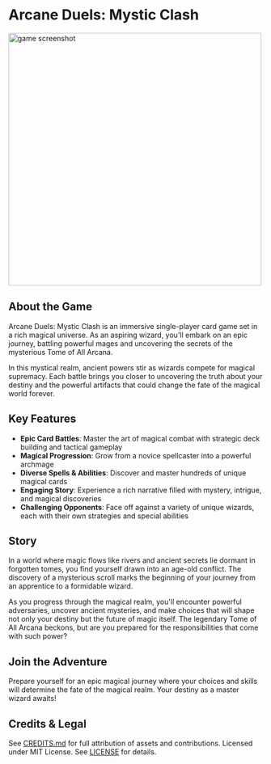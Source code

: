 # Arcane Duels: Mystic Clash

<img src=".github/game-screenshot.png" alt="game screenshot" width="500">

## About the Game

Arcane Duels: Mystic Clash is an immersive single-player card game set in a rich magical universe. As an aspiring wizard, you'll embark on an epic journey, battling powerful mages and uncovering the secrets of the mysterious Tome of All Arcana.

In this mystical realm, ancient powers stir as wizards compete for magical supremacy. Each battle brings you closer to uncovering the truth about your destiny and the powerful artifacts that could change the fate of the magical world forever.

## Key Features

- **Epic Card Battles**: Master the art of magical combat with strategic deck building and tactical gameplay
- **Magical Progression**: Grow from a novice spellcaster into a powerful archmage
- **Diverse Spells & Abilities**: Discover and master hundreds of unique magical cards
- **Engaging Story**: Experience a rich narrative filled with mystery, intrigue, and magical discoveries
- **Challenging Opponents**: Face off against a variety of unique wizards, each with their own strategies and special abilities

## Story

In a world where magic flows like rivers and ancient secrets lie dormant in forgotten tomes, you find yourself drawn into an age-old conflict. The discovery of a mysterious scroll marks the beginning of your journey from an apprentice to a formidable wizard.

As you progress through the magical realm, you'll encounter powerful adversaries, uncover ancient mysteries, and make choices that will shape not only your destiny but the future of magic itself. The legendary Tome of All Arcana beckons, but are you prepared for the responsibilities that come with such power?

## Join the Adventure

Prepare yourself for an epic magical journey where your choices and skills will determine the fate of the magical realm. Your destiny as a master wizard awaits!

## Credits & Legal

See [CREDITS.md](./CREDITS.md) for full attribution of assets and contributions.
Licensed under MIT License. See [LICENSE](./LICENSE) for details.
